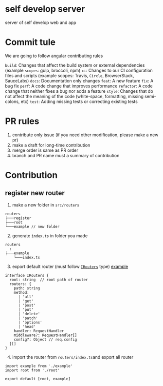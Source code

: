 # self develop server

server of self develop web and app

# Commit tule

We are going to follow angular contributing rules

`build`: Changes that affect the build system or external dependencies (example `scopes`: gulp, broccoli, npm)
`ci`: Changes to our CI configuration files and scripts (example scopes: Travis, `Circle`, BrowserStack, SauceLabs)
`docs`: Documentation only changes
`feat`: A new feature
`fix`: A bug fix
`perf`: A code change that improves performance
`refactor`: A code change that neither fixes a bug nor adds a feature
`style`: Changes that do not affect the meaning of the code (white-space, formatting, missing semi-colons, etc)
`test`: Adding missing tests or correcting existing tests

# PR rules

1. contribute only issue (if you need other modification, please make a new pr)
2. make a draft for long-time contribution
3. merge order is same as PR order
4. branch and PR name must a summary of contribution

# Contribution

## register new router

1. make a new folder in `src/routers`

```
routers
├───register
├───root
└───example // new folder
```

2. generate `index.ts` in folder you made

```
routers
  :
├───example
    └───index.ts
```

3. export default router (must follow [`IRouters`](/src/types/index.ts) type)
   [example](/src/routers/root/index.ts)

```
interface IRouters {
  root: string  // root path of router
  routers: {
    path: string
    method:
      | 'all'
      | 'get'
      | 'post'
      | 'put'
      | 'delete'
      | 'patch'
      | 'options'
      | 'head'
    handler: RequestHandler
    middleware?: RequestHandler[]
    config?: Object // req.config
  }[]
}
```

4. import the router from `routers/index.ts`and export all router

```
import example from './example'
import root from './root'

export default [root, example]
```
